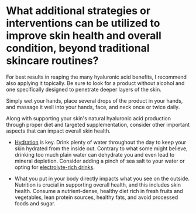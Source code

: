 # What additional strategies or interventions can be utilized to improve skin health and overall condition, beyond traditional skincare routines?

For best results in reaping the many hyaluronic acid benefits, I recommend also applying it topically. Be sure to look for a product without alcohol and one specifically designed to penetrate deeper layers of the skin.

Simply wet your hands, place several drops of the product in your hands, and massage it well into your hands, face, and neck once or twice daily.

Along with supporting your skin's natural hyaluronic acid production through proper diet and targeted supplementation, consider other important aspects that can impact overall skin health.

- [Hydration](https://www.drberg.com/blog/6-common-mistakes-we-make-while-drinking-water) is key. Drink plenty of water throughout the day to keep your skin hydrated from the inside out. Contrary to what some might believe, drinking too much plain water can dehydrate you and even lead to mineral depletion. Consider adding a pinch of sea salt to your water or opting for [electrolyte-rich drinks](https://www.drberg.com/blog/electrolyte-drinks).

- What you put in your body directly impacts what you see on the outside. Nutrition is crucial in supporting overall health, and this includes skin health. Consume a nutrient-dense, healthy diet rich in fresh fruits and vegetables, lean protein sources, healthy fats, and avoid processed foods and sugar.